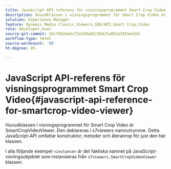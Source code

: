 ```yaml
---
title: JavaScript API-referens för visningsprogrammet Smart Crop Video
description: Huvudklassen i visningsprogrammet för Smart Crop Video är SmartCropVideoViewer. Den deklareras i s7viewers namnutrymme. Detta JavaScript-API omfattar konstruktor, metoder och återanrop för just den här klassen.
solution: Experience Manager
feature: Dynamic Media Classic,Viewers,SDK/API,Smart Crop,Video
role: Developer,User
source-git-commit: 2dc7b92da6c73a328a82c50dc5a052a3351ee2dc
workflow-type: tm+mt
source-wordcount: '98'
ht-degree: 0%

---
```


# JavaScript API-referens för visningsprogrammet Smart Crop Video{#javascript-api-reference-for-smartcrop-video-viewer}

Huvudklassen i visningsprogrammet för Smart Crop Video är SmartCropVideoViewer. Den deklareras i s7viewers namnutrymme. Detta JavaScript-API omfattar konstruktor, metoder och återanrop för just den här klassen.

I alla följande exempel `<instance>` är det faktiska namnet på JavaScript-visningsobjektet som instansieras från `s7viewers.SmartCropVideoViewer` klassen.
